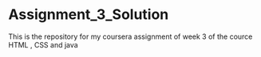 # Assignment_3_Solution
This is the repository for my coursera assignment of week 3 of the cource HTML , CSS and java 
